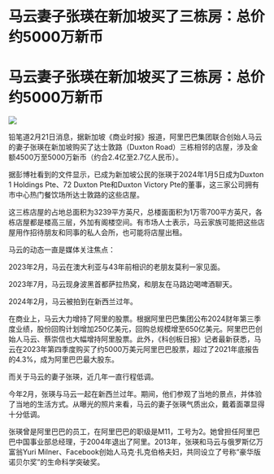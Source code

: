 # 马云妻子张瑛在新加坡买了三栋房：总价约5000万新币

# 马云妻子张瑛在新加坡买了三栋房：总价约5000万新币

![](https://inews.gtimg.com/om_bt/OqFLJOKftAo4lGuIJ_1rD3lxh4Lg9UFcWhVJcHvhU9V0wAA/1000)

铅笔道2月21日消息，据新加坡《商业时报》报道，阿里巴巴集团联合创始人马云的妻子张瑛在新加坡购买了达士敦路（Duxton
Road）三栋相邻的店屋，涉及金额4500万至5000万新币（约合2.4亿至2.7亿人民币）。

据彭博社看到的文件显示，已成为新加坡公民的张瑛于2024年1月5日成为Duxton 1 Holdings Pte、72 Duxton Pte和Duxton
Victory Pte的董事，这三家公司拥有市中心热门餐饮场所达士敦路的这些店屋。

这三栋店屋的占地总面积为3239平方英尺，总楼面面积为1万零700平方英尺，各栋店屋都是楼高三层，外加有阁楼空间。有市场人士表示，马云家族可能把这些店屋用作招待朋友和同事的私人会所，也可能将店屋出租。

马云的动态一直是媒体关注焦点：

2023年2月，马云在澳大利亚与43年前相识的老朋友莫利一家见面。

2023年7月，马云现身波黑首都萨拉热窝，和朋友在马路边喝啤酒聊天。

2024年2月，马云被拍到在新西兰过年。

在商业上，马云大力增持了阿里的股票。根据阿里巴巴集团公布2024财年第三季度业绩，股份回购计划增加250亿美元，回购总规模增至650亿美元。阿里巴巴创始人马云、蔡崇信也大幅增持阿里股票。此外，《科创板日报》记者最新获悉，马云在2023年第四季度购买了约5000万美元阿里巴巴股票，超过了2021年底报告的4.3%，成为阿里巴巴最大股东。

而关于马云的妻子张瑛，近几年一直行程低调。

今年2月，张瑛与马云一起在新西兰过年。期间，他们参观了当地的景点，并体验了当地的生活方式。从曝光的照片来看，马云的妻子张瑛气质出众，戴着面罩显得十分低调。

张瑛曾是阿里巴巴的员工，在阿里巴巴的职级是M11，工号为2。她曾担任阿里巴巴中国事业部总经理，于2004年退出了阿里。2013年，张瑛和马云与俄罗斯亿万富翁Yuri
Milner、Facebook创始人马克·扎克伯格夫妇，共同设立了号称“豪华版诺贝尔奖”的生命科学突破奖。

